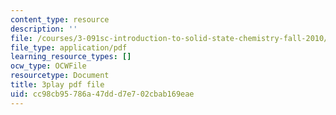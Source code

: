 ```yaml
---
content_type: resource
description: ''
file: /courses/3-091sc-introduction-to-solid-state-chemistry-fall-2010/cc98cb95786a47ddd7e702cbab169eae_kI7D2lkcF8E.pdf
file_type: application/pdf
learning_resource_types: []
ocw_type: OCWFile
resourcetype: Document
title: 3play pdf file
uid: cc98cb95-786a-47dd-d7e7-02cbab169eae
---
```

